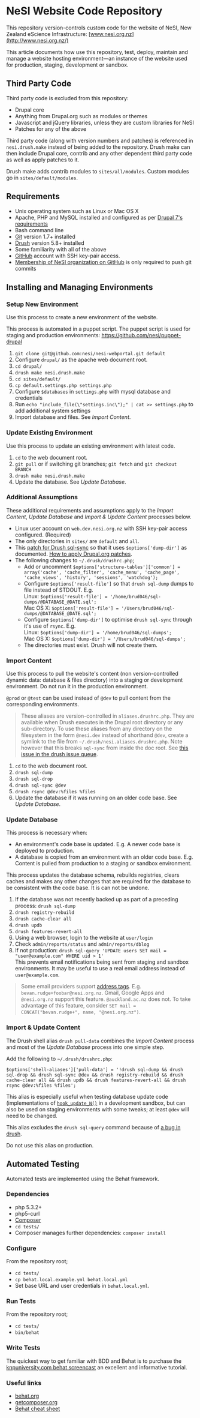 # NeSI Website Code Repository

This repository version-controls custom code for the website of NeSI, New Zealand eScience Infrastructure: [www.nesi.org.nz](http://www.nesi.org.nz/)

This article documents how use this repository, test, deploy, maintain and manage a website hosting environment—an instance of the website used for production, staging, development or sandbox.

## Third Party Code

Third party code is excluded from this repository:

* Drupal core
* Anything from Drupal.org such as modules or themes
* Javascript and jQuery libraries, unless they are custom libraries for NeSI
* Patches for any of the above

Third party code (along with version numbers and patches) is referenced in `nesi.drush.make` instead of being added to the repository. Drush make can then include Drupal core, contrib and any other dependent third party code as well as apply patches to it.

Drush make adds contrib modules to `sites/all/modules`.  Custom modules go in `sites/default/modules`.

## Requirements

* Unix operating system such as Linux or Mac OS X
* Apache, PHP and MySQL installed and configured as per [Drupal 7's requirements](http://drupal.org/requirements)
* Bash command line
* [Git](http://git-scm.com/) version 1.7+ installed
* [Drush](http://drupal.org/project/drush) version 5.8+ installed
* Some familiarity with all of the above
* [GitHub](https://github.com/) account with SSH key-pair access.
* [Membership of NeSI organization on GitHub](https://github.com/nesi?tab=members) is only required to push git commits

## Installing and Managing Environments

### Setup New Environment

Use this process to create a new environment of the website.

This process is automated in a puppet script.  The puppet script is used for staging and production environments: https://github.com/nesi/puppet-drupal

1. `git clone git@github.com:nesi/nesi-webportal.git default`
1. Configure `drupal/` as the apache web document root.
1. `cd drupal/`
1. `drush make nesi.drush.make`
1. `cd sites/default/`
1. `cp default.settings.php settings.php`
1. Configure `$databases` in `settings.php` with mysql database and credentials
1. Run `echo "include_file(\"settings.inc\");" | cat >> settings.php` to add additional system settings
1. Import database and files. See *Import Content*.

### Update Existing Environment

Use this process to update an existing environment with latest code.

1. `cd` to the web document root.
1. `git pull` or if switching git branches; `git fetch` and `git checkout BRANCH`
1. `drush make nesi.drush.make`
1. Update the database.  See *Update Database*.

### Additional Assumptions

These additional requirements and assumptions apply to the *Import Content*, *Update Database* and *Import & Update Content* processes below.

* Linux user account on `web.dev.nesi.org.nz` with SSH key-pair access configured. (Required)
* The only directories in `sites/` are `default` and `all`.
* This [patch for Drush sql-sync](http://drupal.org/node/1730758#comment-7274314) so that it uses `$options['dump-dir']` as documented.  [How to apply Drupal.org patches](http://drupal.org/patch/apply).
* The following changes to `~/.drush/drushrc.php`;
  * Add or uncomment `$options['structure-tables']['common'] = array('cache', 'cache_filter', 'cache_menu', 'cache_page', 'cache_views', 'history', 'sessions', 'watchdog');`
  * Configure `$options['result-file']` so that `drush sql-dump` dumps to file instead of STDOUT.  E.g.  
      Linux: `$options['result-file'] = '/home/brud046/sql-dumps/@DATABASE_@DATE.sql';`  
      Mac OS X: `$options['result-file'] = '/Users/brud046/sql-dumps/@DATABASE_@DATE.sql';`
  * Configure `$options['dump-dir']` to optimise `drush sql-sync` through it's use of `rsync`.  E.g.  
      Linux: `$options['dump-dir'] = '/home/brud046/sql-dumps';`  
      Mac OS X: `$options['dump-dir'] = '/Users/brud046/sql-dumps';`
  * The directories must exist.  Drush will not create them.

### Import Content

Use this process to pull the website's content (non version-controlled dynamic data: database & files directory) into a staging or development environment.  Do not run it in the production environment.

`@prod` or `@test` can be used instead of `@dev` to pull content from the corresponding environments.

> These aliases are version-controlled in `aliases.drushrc.php`.  They are available when Drush executes in the Drupal root directory or any sub-directory.  To use these aliases from any directory on the filesystem in the form `@nesi.dev` instead of shorthand `@dev`, create a symlink to the file from `~/.drush/nesi.aliases.drushrc.php`. Note however that this breaks `sql-sync` from inside the doc root.  See [this issue in the drush issue queue](http://drupal.org/node/1966160#comment-7279594).

1. `cd` to the web document root.
1. `drush sql-dump`
1. `drush sql-drop`
1. `drush sql-sync @dev`
1. `drush rsync @dev:%files %files`
1. Update the database if it was running on an older code base.  See *Update Database*.

### Update Database

This process is necessary when:

* An environment's code base is updated.  E.g. A newer code base is deployed to production.
* A database is copied from an environment with an older code base.  E.g. Content is pulled from production to a staging or sandbox environment.

This process updates the database schema, rebuilds registries, clears caches and makes any other changes that are required for the database to be consistent with the code base.  It is can not be undone.

1. If the database was not recently backed up as part of a preceding process: `drush sql-dump`
1. `drush registry-rebuild`
1. `drush cache-clear all`
1. `drush updb`
1. `drush features-revert-all`
1. Using a web browser, login to the website at `user/login`
1. Check `admin/reports/status` and `admin/reports/dblog`
1. If not production: `drush sql-query 'UPDATE users SET mail = "user@example.com" WHERE uid > 1'`  
  This prevents email notifications being sent from staging and sandbox environments.  It may be useful to use a real email address instead of `user@example.com`.  

> Some email providers support [address tags](http://en.wikipedia.org/wiki/Email_address#Address_tags).  E.g. `bevan.rudge+foobar@nesi.org.nz`.  Gmail, Google Apps and `@nesi.org.nz` support this feature.  `@auckland.ac.nz` does not.  To take advantage of this feature, consider `SET mail = CONCAT("bevan.rudge+", name, "@nesi.org.nz")`.

### Import & Update Content

The Drush shell alias `drush pull-data` combines the *Import Content* process and most of the *Update Database* process into one simple step.

Add the following to `~/.drush/drushrc.php`:

    $options['shell-aliases']['pull-data'] = '!drush sql-dump && drush sql-drop && drush sql-sync @dev && drush registry-rebuild && drush cache-clear all && drush updb && drush features-revert-all && drush rsync @dev:%files %files';

This alias is especially useful when testing database update code (implementations of [`hook_update_N()`](http://api.drupal.org/api/drupal/7/search/hook_update_N) in a development sandbox, but can also be used on staging environments with some tweaks; at least `@dev` will need to be changed.

This alias excludes the `drush sql-query` command because of [a bug in drush](http://drupal.org/node/1967346).

Do not use this alias on production.
## Automated Testing

Automated tests are implemented using the Behat framework.

### Dependencies

* php 5.3.2+
* php5-curl
* [Composer](http://getcomposer.org/doc/00-intro.md)
* `cd tests/`
* Composer manages further dependencies: `composer install`

### Configure

From the repository root;

* `cd tests/`
* `cp behat.local.example.yml behat.local.yml`
* Set base URL and user credentials in `behat.local.yml`.

### Run Tests

From the repository root;

* `cd tests/`
* `bin/behat`

### Write Tests

The quickest way to get familiar with BDD and Behat is to purchase the [knpuniversity.com behat screencast](https://knpuniversity.com/screencast/behat) an excellent and informative tutorial.

### Useful links

* [behat.org](http://behat.org)
* [getcomposer.org](http://getcomposer.org)
* [Behat cheat sheet](http://blog.lepine.pro/wp-content/uploads/2012/03/behat-cheat-sheet-en.pdf)
